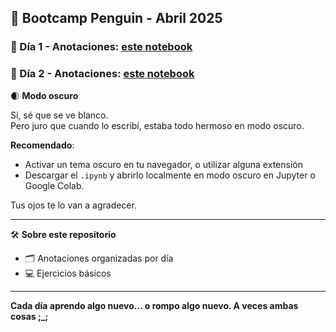 ## 🐧 Bootcamp Penguin - Abril 2025

### 🧾 Día 1 - Anotaciones: [este notebook](./dia1.ipynb)
### 🧾 Día 2 - Anotaciones: [este notebook](./dia2.ipynb)

🌒 **Modo oscuro**

Sí, sé que se ve blanco.  
Pero juro que cuando lo escribí, estaba todo hermoso en modo oscuro. 

**Recomendado**: 

- Activar un tema oscuro en tu navegador, o utilizar alguna extensión  
- Descargar el `.ipynb` y abrirlo localmente en modo oscuro en Jupyter o Google Colab.

Tus ojos te lo van a agradecer.

---

🛠️ **Sobre este repositorio**

- 🗂️ Anotaciones organizadas por día  
- 💻 Ejercicios básicos
  
---

**Cada día aprendo algo nuevo... o rompo algo nuevo. A veces ambas cosas ;_;**
